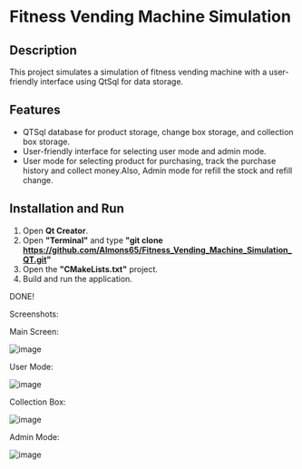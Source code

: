 # Fitness Vending Machine Simulation


## Description

This project simulates a simulation of fitness vending machine with a user-friendly interface using QtSql for data storage.

## Features
- QTSql database for product storage, change box storage, and collection box storage.
- User-friendly interface for selecting user mode and admin mode.
- User mode for selecting product for purchasing, track the purchase history and collect money.Also, Admin mode for refill the stock and refill change.


## Installation and Run
1. Open **Qt Creator**.
2. Open **"Terminal"** and type **"git clone https://github.com/Almons65/Fitness_Vending_Machine_Simulation_QT.git"**
3. Open the **"CMakeLists.txt"** project.
4. Build and run the application.


DONE!


Screenshots:


Main Screen:

![image](https://github.com/user-attachments/assets/12bba906-ee4b-41a4-8b40-627d8a7f4a00)



User Mode:


![image](https://github.com/user-attachments/assets/07caa704-eba6-4dad-b24d-94b84f53079f)



Collection Box:


![image](https://github.com/user-attachments/assets/99507987-b7cd-4f33-a1f8-9943446a7f01)



Admin Mode:


![image](https://github.com/user-attachments/assets/b1caee21-2595-4498-ac32-e86336200f39)






